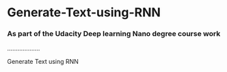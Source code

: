 # Generate-Text-using-RNN
### As part of the Udacity Deep learning Nano degree course work

...................

Generate Text using RNN
